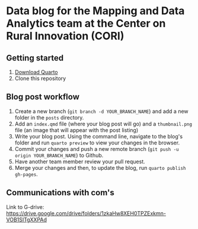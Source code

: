 # Data blog for the Mapping and Data Analytics team at the Center on Rural Innovation (CORI)

## Getting started

1. [Download Quarto](https://quarto.org/docs/download/)
2. Clone this repository

## Blog post workflow

1. Create a new branch (`git branch -d YOUR_BRANCH_NAME`) and add a new folder in the `posts` directory.
2. Add an `index.qmd` file (where your blog post will go) and a `thumbnail.png` file (an image that will appear with the post listing)
3. Write your blog post. Using the command line, navigate to the blog's folder and run `quarto preview` to view your changes in the browser. 
4. Commit your changes and push a new remote branch (`git push -u origin YOUR_BRANCH_NAME`) to Github.
5. Have another team member review your pull request.
5. Merge your changes and then, to update the blog, run `quarto publish gh-pages`.


## Communications with com's

Link to G-drive: https://drive.google.com/drive/folders/1zkaHw8XEH0TPZExkmn-VOB1SITgXXPAd 
